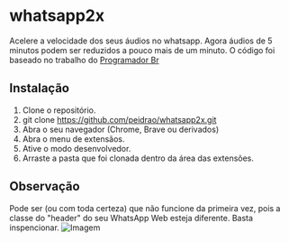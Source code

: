 # whatsapp2x
Acelere a velocidade dos seus áudios no whatsapp. Agora áudios de 5 minutos podem ser reduzidos a pouco mais de um minuto. O código foi baseado no trabalho do [Programador Br](https://www.youtube.com/watch?v=j0Ih1xVyKbY)

## Instalação

1. Clone o repositório.
2. git clone https://github.com/peidrao/whatsapp2x.git
3. Abra o seu navegador (Chrome, Brave ou derivados)
4. Abra o menu de extensãos.
5. Ative o modo desenvolvedor. 
6. Arraste a pasta que foi clonada dentro da área das extensões.


## Observação

Pode ser (ou com toda certeza) que não funcione da primeira vez, pois a classe do "header" do seu WhatsApp Web esteja diferente. Basta inspencionar.
![Imagem](/image/prin.png)